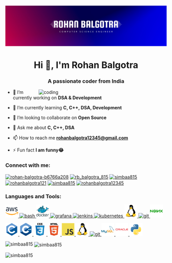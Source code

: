 ![logo](https://github.com/Simbaa815/Simbaa815/blob/main/Black%20Minimal%20Business%20Personal%20Profile%20Linkedin%20Banner.png)

<h1 align="center">Hi 👋, I'm Rohan Balgotra</h1>
<h3 align="center">A passionate coder from India</h3>

<img align="right" alt="coding" width="400" src="https://cdn.dribbble.com/users/1162077/screenshots/3848914/programmer.gif">

- 🔭 I’m currently working on **DSA & Development**

- 🌱 I’m currently learning **C, C++, DSA, Development**

- 👯 I’m looking to collaborate on **Open Source**

- 💬 Ask me about **C, C++, DSA**

- 📫 How to reach me **rohanbalgotra12345@gmail.com**

- ⚡ Fun fact **I am funny😂**

<h3 align="left">Connect with me:</h3>
<p align="left">
<a href="https://linkedin.com/in/rohan-balgotra-b6766a208" target="blank"><img align="center" src="https://raw.githubusercontent.com/rahuldkjain/github-profile-readme-generator/master/src/images/icons/Social/linked-in-alt.svg" alt="rohan-balgotra-b6766a208" height="30" width="40" /></a>
<a href="https://instagram.com/rb_balgotra_815" target="blank"><img align="center" src="https://raw.githubusercontent.com/rahuldkjain/github-profile-readme-generator/master/src/images/icons/Social/instagram.svg" alt="rb_balgotra_815" height="30" width="40" /></a>
<a href="https://www.codechef.com/users/simbaa815" target="blank"><img align="center" src="https://cdn.jsdelivr.net/npm/simple-icons@3.1.0/icons/codechef.svg" alt="simbaa815" height="30" width="40" /></a>
<a href="https://www.hackerrank.com/rohanbalgotra121" target="blank"><img align="center" src="https://raw.githubusercontent.com/rahuldkjain/github-profile-readme-generator/master/src/images/icons/Social/hackerrank.svg" alt="rohanbalgotra121" height="30" width="40" /></a>
<a href="https://www.leetcode.com/simbaa815" target="blank"><img align="center" src="https://raw.githubusercontent.com/rahuldkjain/github-profile-readme-generator/master/src/images/icons/Social/leet-code.svg" alt="simbaa815" height="30" width="40" /></a>
<a href="https://auth.geeksforgeeks.org/user/rohanbalgotra12345" target="blank"><img align="center" src="https://raw.githubusercontent.com/rahuldkjain/github-profile-readme-generator/master/src/images/icons/Social/geeks-for-geeks.svg" alt="rohanbalgotra12345" height="30" width="40" /></a>
</p>

<h3 align="left">Languages and Tools:</h3>

<p align="left">
    <a href="https://aws.amazon.com" target="_blank" rel="noreferrer">
        <img src="https://raw.githubusercontent.com/devicons/devicon/master/icons/amazonwebservices/amazonwebservices-original-wordmark.svg" alt="aws" width="40" height="40"/>
    </a>
    <a href="https://www.gnu.org/software/bash/" target="_blank" rel="noreferrer">
        <img src="https://www.vectorlogo.zone/logos/gnu_bash/gnu_bash-icon.svg" alt="bash" width="40" height="40"/>
    </a>
    <a href="https://www.docker.com/" target="_blank" rel="noreferrer">
        <img src="https://raw.githubusercontent.com/devicons/devicon/master/icons/docker/docker-original-wordmark.svg" alt="docker" width="40" height="40"/>
    </a>
    <a href="https://grafana.com" target="_blank" rel="noreferrer">
        <img src="https://www.vectorlogo.zone/logos/grafana/grafana-icon.svg" alt="grafana" width="40" height="40"/>
    </a>
    <a href="https://www.jenkins.io" target="_blank" rel="noreferrer">
        <img src="https://www.vectorlogo.zone/logos/jenkins/jenkins-icon.svg" alt="jenkins" width="40" height="40"/>
    </a>
    <a href="https://kubernetes.io" target="_blank" rel="noreferrer">
        <img src="https://www.vectorlogo.zone/logos/kubernetes/kubernetes-icon.svg" alt="kubernetes" width="40" height="40"/>
    </a>
    <a href="https://www.linux.org/" target="_blank" rel="noreferrer">
        <img src="https://raw.githubusercontent.com/devicons/devicon/master/icons/linux/linux-original.svg" alt="linux" width="40" height="40"/>
    </a>
    <a href="https://git-scm.com/" target="_blank" rel="noreferrer">
        <img src="https://www.vectorlogo.zone/logos/git-scm/git-scm-icon.svg" alt="git" width="40" height="40"/>
    </a>
    <a href="https://www.nginx.com" target="_blank" rel="noreferrer">
        <img src="https://raw.githubusercontent.com/devicons/devicon/master/icons/nginx/nginx-original.svg" alt="nginx" width="40" height="40"/>
    </a>
</p>
<p align="left">
    <a href="https://www.cprogramming.com/" target="_blank" rel="noreferrer">
        <img src="https://raw.githubusercontent.com/devicons/devicon/master/icons/c/c-original.svg" alt="c" width="40" height="40"/>
    </a>
    <a href="https://www.w3schools.com/cpp/" target="_blank" rel="noreferrer">
        <img src="https://raw.githubusercontent.com/devicons/devicon/master/icons/cplusplus/cplusplus-original.svg" alt="cplusplus" width="40" height="40"/>
    </a>
    <a href="https://www.w3schools.com/css/" target="_blank" rel="noreferrer">
        <img src="https://raw.githubusercontent.com/devicons/devicon/master/icons/css3/css3-original-wordmark.svg" alt="css3" width="40" height="40"/>
    </a>
    <a href="https://www.w3.org/html/" target="_blank" rel="noreferrer">
        <img src="https://raw.githubusercontent.com/devicons/devicon/master/icons/html5/html5-original-wordmark.svg" alt="html5" width="40" height="40"/>
    </a>
    <a href="https://developer.mozilla.org/en-US/docs/Web/JavaScript" target="_blank" rel="noreferrer">
        <img src="https://raw.githubusercontent.com/devicons/devicon/master/icons/javascript/javascript-original.svg" alt="javascript" width="40" height="40"/>
    </a>
    <a href="https://www.linux.org/" target="_blank" rel="noreferrer">
        <img src="https://raw.githubusercontent.com/devicons/devicon/master/icons/linux/linux-original.svg" alt="linux" width="40" height="40"/>
    </a>
    <a href="https://git-scm.com/" target="_blank" rel="noreferrer">
        <img src="https://www.vectorlogo.zone/logos/git-scm/git-scm-icon.svg" alt="git" width="40" height="40"/>
    </a>
    <a href="https://www.mysql.com/" target="_blank" rel="noreferrer">
        <img src="https://raw.githubusercontent.com/devicons/devicon/master/icons/mysql/mysql-original-wordmark.svg" alt="mysql" width="40" height="40"/>
    </a>
    <a href="https://www.oracle.com/" target="_blank" rel="noreferrer">
        <img src="https://raw.githubusercontent.com/devicons/devicon/master/icons/oracle/oracle-original.svg" alt="oracle" width="40" height="40"/>
    </a>
    <a href="https://www.python.org" target="_blank" rel="noreferrer">
        <img src="https://raw.githubusercontent.com/devicons/devicon/master/icons/python/python-original.svg" alt="python" width="40" height="40"/>
    </a>
</p>


<!-- This is comment -->
<p><img align="left" src="https://github-readme-stats.vercel.app/api/top-langs?username=simbaa815&show_icons=true&locale=en&layout=compact" alt="simbaa815" /></p>


<p>&nbsp;<img align="center" src="https://github-readme-stats.vercel.app/api?username=simbaa815&show_icons=true&locale=en" alt="simbaa815" /></p>

<p><img align="center" src="https://github-readme-streak-stats.herokuapp.com/?user=simbaa815&" alt="simbaa815" /></p>

